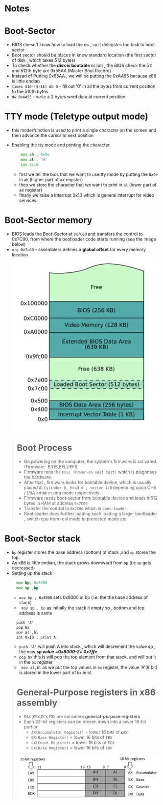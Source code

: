 # Notes 

# Boot-Sector
  - BIOS doesn't know how to load the os , so it delegates the task to boot sector
  - Boot sector should be places in know standard location (the first sector of disk , which takes 512 bytes)
  - To check whether the **disk is bootable** or not , the BIOS check the 511 and 512th byte are 0x55AA (Master Boot Record)
  - Instead of Putting 0x55AA , we will be putting the 0xAA55 because x86 is little endian
  - `times 510-($-$$) db 0` - fill out '0' in all the bytes from current position to the 510th bytes
  - `dw 0xAA55` - write a 2 bytes word data at current position
 
# TTY mode (Teletype output mode) 
  - this mode/function is used to print a single character on the screen and then advance the cursor to next position
  - Enabling the tty mode and printing the character
    
    ``` asm
        mov ah , 0x0e
        mov al , 'H'
        int 0x10
    ```
    
    - first we tell the bios that we want to use tty mode by putting the `0x0e` in `ah` (higher part of ax register)
    - then we store the character that we want to print in `al` (lower part of ax register)
    - finally we raise a interrupt 0x10 which is general interrupt for video services

# Boot-Sector memory
  - BIOS loads the Boot-Sector at `0x7C00` and transfers the control to 0x7C00, from where the bootloader code starts running (see the image below)
  - `org 0x7c00` - assemblers defines a **global offset** for every memory location 
![Alt text](/images/memory_layout.png)


> # Boot Process
>   - On powering on the computer, the system's firmware is activated. (Firmware- BIOS,EFI,UEFI)
>   - Firmware runs the `POST (Power-on self test)` which is diagnoses the hardware.
>   - After that , firmware looks for bootable device, which is usually placed at `Cylinder 0, Head 0 , sector 1/0` depending upon CHS / LBA addaressing mode respectively.
>   - Firmware reads boot-sector from bootable device and loads it 512 bytes in RAM at address `0x7C00`
>   - Transfer the control to `0x7C00` which is `boot-loader`
>   - Boot-loader does further loading such loading a larger bootloader , switch cpu from real mode to protected mode etc


# Boot-Sector stack
  - `bp` register stores the base address (bottom) of stack ,and `sp` stores the top.
  - As x86 is little endian, the stack grows downward from `bp` (i.e `sp` gets decreased)
  - Setting up the stack 
    ```asm
      mov bp, 0x8000 
      mov sp ,bp   
    ```
    - `mov bp , 0x8000` sets 0x8000 in bp (i.e. the the base address of stack)
    - ` mov sp , bp` as initially the stack it empty so , bottom and top address is same 
    ```
      push 'A'      
      pop bx 
      mov al ,bl
      int 0x10 ; print A
    ```
    - `push 'A'` will push A into stack , which will decrement the value sp , the new ***sp value =0x8000-2= 0x7ffe***
    - `pop bx` this is will pop the top element from that stack, and will put it in the `bx` register
    - ` mov al,bl` as we put the top values in `bx` register, the value 'A'(8 bit) is stored in the lower part of `bx` ie `bl`
    
> # General-Purpose registers in x86 assembly 
>   - `EAX` ,`EBX`,`ECX`,`EDX` are considers **general-purpose registers**
>   - Each 32-bit registers can be broken down into a lower 16-bit portion 
>       - `AX(Accumulator Register)` = lower 16 bits of `EAX`
>       - `BX(Base Register)` = lower 16 bits of `EBX`
>       - `CX(Count Register)` = lower 16 bits of `ECX`
>       - `DX(Data Register)` = lower 16 bits of `EDX`
>
>  ![Alt text](/images/registers.jpg)